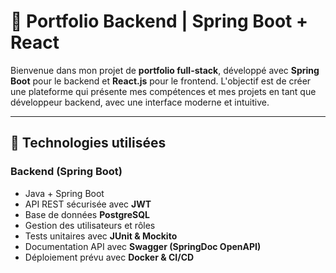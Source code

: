 # 🌟 Portfolio Backend | Spring Boot + React

Bienvenue dans mon projet de **portfolio full-stack**, développé avec **Spring Boot** pour le backend et **React.js** pour le frontend. L'objectif est de créer une plateforme qui présente mes compétences et mes projets en tant que développeur backend, avec une interface moderne et intuitive.

---

## 🚀 Technologies utilisées

### **Backend** (Spring Boot)
- Java + Spring Boot
- API REST sécurisée avec **JWT**
- Base de données **PostgreSQL**
- Gestion des utilisateurs et rôles
- Tests unitaires avec **JUnit & Mockito**
- Documentation API avec **Swagger (SpringDoc OpenAPI)**
- Déploiement prévu avec **Docker & CI/CD**

